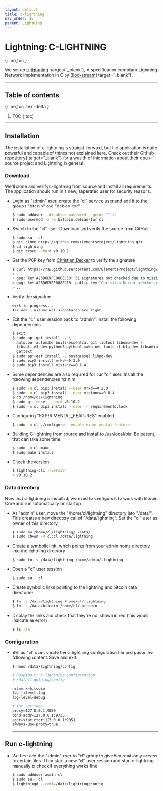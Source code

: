 ```yaml
---
layout: default
title: c-lightning
nav_order: 10
parent: Lightning
---
```

<!-- markdownlint-disable MD014 MD022 MD025 MD033 MD040 -->
# Lightning: C-LIGHTNING
{: .no_toc }

We set up [c-lightning](https://github.com/ElementsProject/lightning#readme){:target="_blank"}, A specification compliant Lightning Network implementation in C by [Blockstream](https://blockstream.com/lightning/){:target="_blank"}.

---

## Table of contents
{: .no_toc .text-delta }

1. TOC
{:toc}

---

## Installation

The installation of c-lightning is straight-forward, but the application is quite powerful and capable of things not explained here. Check out their [GitHub repository](https://github.com/ElementsProject/lightning){:target="_blank"} for a wealth of information about their open-source project and Lightning in general.

### Download

We'll clone and verify c-lightning from source and install all requirements.
The application should run in a new, seperated user for security reasons.

* Login as "admin" user, create the "cl" service user and add it to the groups "bitcoin" and "debian-tor"

  ```sh
  $ sudo adduser --disabled-password --gecos "" cl
  $ sudo usermod -a -G bitcoin,debian-tor cl
  ```

* Switch to the "cl" user. Download and verify the source from GitHub.
  
  ```sh
  $ sudo su - cl
  $ git clone https://github.com/ElementsProject/lightning.git
  $ cd lightning
  $ git reset --hard v0.10.2
  ```
  
* Get the PGP key from [Christian Decker](https://github.com/cdecker) to verify the signature

  ```sh
  $ curl https://raw.githubusercontent.com/ElementsProject/lightning/master/contrib/keys/cdecker.txt | gpg --import
  > ...
  > gpg: key A26D6D9FE088ED58: 51 signatures not checked due to missing keys
  > gpg: key A26D6D9FE088ED58: public key "Christian Decker <decker.christian@gmail.com>" imported
  > ...
  ```

* Verify the signature
  
  ```sh
  work in progress...
  for now I assume all signatures are right
  ```
  
* Exit the "cl" user session back to "admin".
  Install the following dependencies
  
  ```sh
  $ exit
  $ sudo apt-get install -y \
    autoconf automake build-essential git libtool libgmp-dev \
    libsqlite3-dev python3 python3-mako net-tools zlib1g-dev libsodium-dev \
    gettext
  $ sudo apt-get install -y postgresql libpq-dev
  $ sudo pip3 install mrkd==0.2.0
  $ sudo pip3 install mistune==0.8.4
  ```
  
* Some dependencies are also required for our "cl" user.
  Install the following dependencies for him

  ```sh
  $ sudo -u cl pip3 install --user mrkd==0.2.0
  $ sudo -u cl pip3 install --user mistune==0.8.4
  $ cd /home/cl/lightning
  $ sudo git reset --hard v0.10.2
  $ sudo -u cl pip3 install --user -r requirements.lock
  ```

* Configuring "EXPERIMENTAL_FEATURES" enabled

  ```sh
  $ sudo -u cl ./configure --enable-experimental-features
  ```
  
* Building C-lightning from source and install to /usr/local/bin.
  Be patient, that can take some time

  ```sh
  $ sudo -u cl make
  $ sudo make install
  ```

* Check the version

  ```sh
  $ lightning-cli --version
  > v0.10.2
  ```
  
  
### Data directory

Now that c-lightning is installed, we need to configure it to work with Bitcoin Core and run automatically on startup.
  
* As "admin" user, move the "/home/cl/lightning" directory into "/data/". 
  This creates a new directory called "/data/lightning".
  Set the "cl" user as owner of this directory

  ```sh
  $ sudo mv /home/cl/lightning/ /data/
  $ sudo chown -R cl:cl /data/lightning
  ```

* Create a symbolic link, which points from your admin home directory into the lightning directory
  
  ```sh
  $ sudo ln -s /data/lightning /home/admin/.lightning
  ```
  
* Open a "cl" user session

  ```sh
  $ sudo su - cl
  ```
  
* Create symbolic links pointing to the lightning and bitcoin data directories

  ```sh
  $ ln -s /data/lightning /home/cl/.lightning
  $ ln -s /data/bitcoin /home/cl/.bitcoin
  ```
  
* Display the links and check that they're not shown in red (this would indicate an error)

  ```sh
  $ ls -la
  ```
  
  
### Configuration

* Still as "cl" user, create the c-lightning configuration file and paste the following content.
  Save and exit.

  ```sh
  $ nano /data/lightning/config
  ```
  ```sh
  # RaspiBolt: c-lightning configuration
  # /data/lightning/config

  network=bitcoin
  log-file=cl.log
  log-level=debug

  # Tor settings
  proxy=127.0.0.1:9050
  bind-addr=127.0.0.1:9735
  addr=statictor:127.0.0.1:9051
  always-use-proxy=true
  ```
  
  ---
  
## Run c-lightning

* We first add the "admin" user to "cl" group to give him read-only access to certain files.
  Than start a new "cl" user session and start c-lightning manually to check if everything works fine.

  ```sh
  $ sudo adduser admin cl
  $ sudo su - cl
  $ lightningd --conf=/data/lightning/config
  ```
